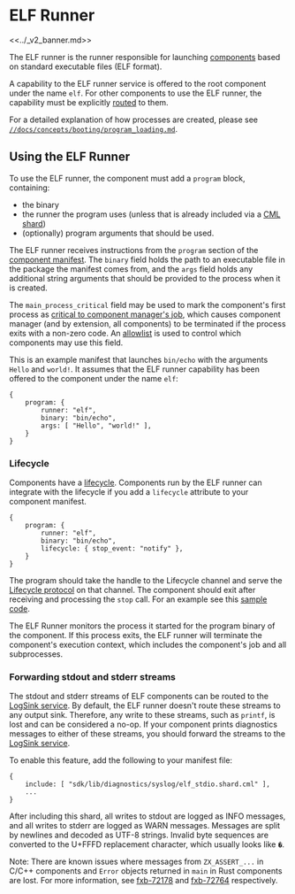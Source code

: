 # ELF Runner

<<../_v2_banner.md>>

The ELF runner is the runner responsible for launching
[components][glossary-components] based on standard executable files (ELF
format).

A capability to the ELF runner service is offered to the root component under
the name `elf`. For other components to use the ELF runner, the capability must
be explicitly [routed][capability-routing] to them.

For a detailed explanation of how processes are created, please see
[`//docs/concepts/booting/program_loading.md`][program-loading].

## Using the ELF Runner

To use the ELF runner, the component must add a `program` block, containing:

- the binary
- the runner the program uses (unless that is already included via a [CML shard][cml-shards])
- (optionally) program arguments that should be used.

The ELF runner receives instructions from the `program` section of the
[component manifest][component-manifests]. The `binary` field holds the
path to an executable file in the package the manifest comes from, and the
`args` field holds any additional string arguments that should be provided to
the process when it is created.

The `main_process_critical` field may be used to mark the component's first
process as [critical to component manager's job][job-set-critical], which
causes component manager (and by extension, all components) to be terminated if
the process exits with a non-zero code. An
[allowlist][main-process-critical-allowlist] is used to control which
components may use this field.

This is an example manifest that launches `bin/echo` with the arguments `Hello`
and `world!`. It assumes that the ELF runner capability has been offered to the
component under the name `elf`:

```cml
{
    program: {
        runner: "elf",
        binary: "bin/echo",
        args: [ "Hello", "world!" ],
    }
}
```

### Lifecycle

Components have a [lifecycle][lifecycle]. Components run by the ELF runner can
integrate with the lifecycle if you add a `lifecycle` attribute to your
component manifest.

```cml
{
    program: {
        runner: "elf",
        binary: "bin/echo",
        lifecycle: { stop_event: "notify" },
    }
}

```

The program should take the handle to the Lifecycle channel and serve the
[Lifecycle protocol][lc-proto] on that channel. The component should exit after
receiving and processing the `stop` call. For an example see this
[sample code][lc-example].

The ELF Runner monitors the process it started for the program binary of the
component. If this process exits, the ELF runner will terminate the component's
execution context, which includes the component's job and all subprocesses.

### Forwarding stdout and stderr streams

The stdout and stderr streams of ELF components can be routed to the
[LogSink service][logsink]. By default, the ELF runner doesn't route these
streams to any output sink. Therefore, any write to these streams, such as `printf`,
is lost and can be considered a no-op. If your component prints diagnostics
messages to either of these streams, you should forward the streams to the
[LogSink service][logsink].


To enable this feature, add the following to your manifest file:

```json5
{
    include: [ "sdk/lib/diagnostics/syslog/elf_stdio.shard.cml" ],
    ...
}
```

After including this shard, all writes to stdout are logged as INFO messages,
and all writes to stderr are logged as WARN messages. Messages are split
by newlines and decoded as UTF-8 strings. Invalid byte sequences are converted
to the U+FFFD replacement character, which usually looks like `�`.

Note: There are known issues where messages from `ZX_ASSERT_...` in C/C++
components and `Error` objects returned in `main` in Rust components are lost.
For more information, see [fxb-72178] and [fxb-72764] respectively.

[use]: /docs/glossary.md#use
[capability-routing]: component_manifests.md#capability-routing
[cml-shards]: component_manifests.md#include
[component-manifests]: /docs/concepts/components/v2/component_manifests.md
[glossary-components]: /docs/glossary.md#component
[lc-example]: /examples/components/basic/src/lifecycle_full.rs
[lc-proto]: /sdk/fidl/fuchsia.process.lifecycle/lifecycle.fidl
[lifecycle]: lifecycle.md
[program-loading]: /docs/concepts/booting/program_loading.md
[job-set-critical]: /docs/reference/syscalls/job_set_critical.md
[main-process-critical-allowlist]: /src/security/policy/component_manager_policy.json5
[fxb-72178]: https://bugs.fuchsia.dev/p/fuchsia/issues/detail?id=72178
[fxb-72764]: https://bugs.fuchsia.dev/p/fuchsia/issues/detail?id=72764
[logsink]: /docs/development/diagnostics/logs/recording.md#logsinksyslog
